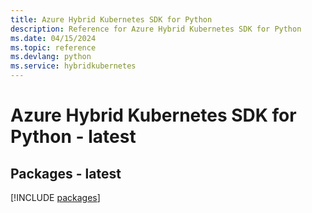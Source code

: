 ```yaml
---
title: Azure Hybrid Kubernetes SDK for Python
description: Reference for Azure Hybrid Kubernetes SDK for Python
ms.date: 04/15/2024
ms.topic: reference
ms.devlang: python
ms.service: hybridkubernetes
---
```

# Azure Hybrid Kubernetes SDK for Python - latest
## Packages - latest
[!INCLUDE [packages](hybrid-kubernetes-index.md)]